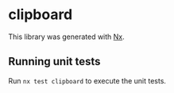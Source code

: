 # clipboard

This library was generated with [Nx](https://nx.dev).

## Running unit tests

Run `nx test clipboard` to execute the unit tests.
